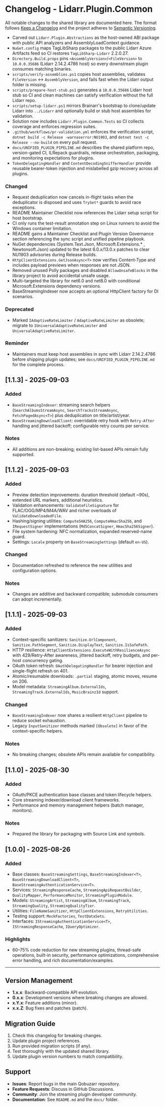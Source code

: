 # Changelog - Lidarr.Plugin.Common

All notable changes to the shared library are documented here. The format follows [Keep a Changelog](https://keepachangelog.com/en/1.0.0/) and the project adheres to [Semantic Versioning](https://semver.org/spec/v2.0.0.html).

- Carved out `Lidarr.Plugin.Abstractions` as the host-owned ABI package with public API analyzers and AssemblyLoadContext guidance.
- `NuGet.config` maps TagLibSharp packages to the public Lidarr Azure Artifacts feed so CI restores `TagLibSharp-Lidarr` 2.2.0.27.
- `Directory.Build.props` pins `<AssemblyVersion>`/`<FileVersion>` to `10.0.0.35686` (Lidarr 2.14.2.4786 host) so every downstream plugin consumes matching binaries.
- `scripts/verify-assemblies.ps1` copies host assemblies, validates `FileVersion` <-> `AssemblyVersion`, and fails fast when the Lidarr output folder is missing.
- `scripts/prepare-host-stub.ps1` generates a `10.0.0.35686` Lidarr host stub so CI and clean machines can satisfy verification without the full Lidarr repo.
- `scripts/setup-lidarr.ps1` mirrors Brainarr's bootstrap to clone/update Lidarr into `../Lidarr` and optionally build or stub host assemblies for validation.
- Solution now includes `Lidarr.Plugin.Common.Tests` so CI collects coverage and enforces regression suites.
- `.github/workflows/pr-validation.yml` enforces the verification script, `dotnet build -c Release -warnaserror:NU1903`, and `dotnet test -c Release --no-build` on every pull request.
- `docs/UNIFIED_PLUGIN_PIPELINE.md` describes the shared platform repo, version-gated CI, ILRepack guardrails, release orchestration, packaging, and monitoring expectations for plugins.
- `TokenDelegatingHandler` and `ContentDecodingSnifferHandler` provide reusable bearer-token injection and mislabelled gzip recovery across all plugins.

### Changed
- Request deduplication now cancels in-flight tasks when the deduplicator is disposed and uses `TrySet*` guards to avoid race exceptions.
- README Maintainer Checklist now references the Lidarr setup script for host bootstrap.
- CI only runs the test-result annotation step on Linux runners to avoid the Windows container limitation.
- README gains a Maintainer Checklist and Plugin Version Governance section referencing the sync script and unified pipeline playbook.
- NuGet dependencies (System.Text.Json, Microsoft.Extensions.* , Newtonsoft.Json) updated to the latest 6.0.x/13.0.x patches to clear NU1903 advisories during Release builds.
- `HttpClientExtensions.GetJsonAsync<T>` now verifies Content-Type and includes payload previews when responses are not JSON.
- Removed unused Polly packages and disabled `AllowUnsafeBlocks` in the library project to avoid accidental unsafe usage.
- Multi-targeted the library for net6.0 and net8.0 with conditional Microsoft.Extensions dependency versions.
- BaseStreamingIndexer now accepts an optional HttpClient factory for DI scenarios.

### Deprecated
- Marked `IAdaptiveRateLimiter` / `AdaptiveRateLimiter` as obsolete; migrate to `IUniversalAdaptiveRateLimiter` and `UniversalAdaptiveRateLimiter`.

### Reminder
- Maintainers must keep host assemblies in sync with Lidarr 2.14.2.4786 before shipping plugin updates; see `docs/UNIFIED_PLUGIN_PIPELINE.md` for the complete process.

## [1.1.3] - 2025-09-03

### Added
- `BaseStreamingIndexer`: streaming search helpers (`SearchAlbumsStreamAsync`, `SearchTracksStreamAsync`, `FetchPagedAsync<T>`) plus deduplication on title/artist/year.
- `BaseStreamingDownloadClient`: overridable retry hook with `Retry-After` handling and jittered backoff; configurable retry counts per service.

### Notes
- All additions are non-breaking; existing list-based APIs remain fully supported.

## [1.1.2] - 2025-09-03

### Added
- Preview detection improvements: duration threshold (default ~90s), extended URL markers, additional heuristics.
- Validation enhancements: `ValidateFileSignature` for FLAC/OGG/MP4/M4A/WAV and richer overloads of `ValidateDownloadedFile`.
- Hashing/signing utilities: `ComputeSHA256`, `ComputeHmacSha256`, and `IRequestSigner` implementations (`Md5ConcatSigner`, `HmacSha256Signer`).
- File system hardening: NFC normalization, expanded reserved-name guard.
- Settings: `Locale` property on `BaseStreamingSettings` (default `en-US`).

### Changed
- Documentation refreshed to reference the new utilities and configuration options.

### Notes
- Changes are additive and backward compatible; submodule consumers can adopt incrementally.

## [1.1.1] - 2025-09-03

### Added
- Context-specific sanitizers: `Sanitize.UrlComponent`, `Sanitize.PathSegment`, `Sanitize.DisplayText`, `Sanitize.IsSafePath`.
- HTTP resilience: `HttpClientExtensions.ExecuteWithResilienceAsync` with 429/Retry-After awareness, jittered backoff, retry budgets, and per-host concurrency gating.
- OAuth token refresh: `OAuthDelegatingHandler` for bearer injection and single-flight refresh on 401.
- Atomic/resumable downloads: `.partial` staging, atomic moves, resume on 206.
- Model metadata: `StreamingAlbum.ExternalIds`, `StreamingTrack.ExternalIds`, `MusicBrainzId` support.

### Changed
- `BaseStreamingIndexer` now shares a resilient `HttpClient` pipeline to reduce socket exhaustion.
- Legacy `InputSanitizer` methods marked `[Obsolete]` in favor of the context-specific helpers.

### Notes
- No breaking changes; obsolete APIs remain available for compatibility.

## [1.1.0] - 2025-08-30

### Added
- OAuth/PKCE authentication base classes and token lifecycle helpers.
- Core streaming indexer/download client frameworks.
- Performance and memory management helpers (batch manager, monitors).

### Notes
- Prepared the library for packaging with Source Link and symbols.

## [1.0.0] - 2025-08-26

### Added
- Base classes: `BaseStreamingSettings`, `BaseStreamingIndexer<T>`, `BaseStreamingDownloadClient<T>`, `BaseStreamingAuthenticationService<T>`.
- Services: `StreamingResponseCache`, `StreamingApiRequestBuilder`, `QualityMapper`, `PerformanceMonitor`, `StreamingPluginModule`.
- Models: `StreamingArtist`, `StreamingAlbum`, `StreamingTrack`, `StreamingQuality`, `StreamingQualityTier`.
- Utilities: `FileNameSanitizer`, `HttpClientExtensions`, `RetryUtilities`.
- Testing support: `MockFactories`, `TestDataSets`.
- Interfaces: `IStreamingAuthenticationService<T>`, `IStreamingResponseCache`, `IQueryOptimizer`.

### Highlights
- 60–75% code reduction for new streaming plugins, thread-safe operations, built-in security, performance optimizations, comprehensive error handling, and rich documentation/examples.

---

## Version Management

- **1.x.x**: Backward-compatible API evolution.
- **0.x.x**: Development versions where breaking changes are allowed.
- **x.Y.x**: Feature additions (minor).
- **x.x.Z**: Bug fixes and patches (patch).

## Migration Guide

1. Check this changelog for breaking changes.
2. Update plugin project references.
3. Run provided migration scripts (if any).
4. Test thoroughly with the updated shared library.
5. Update plugin version numbers to match compatibility.

## Support

- **Issues**: Report bugs in the main Qobuzarr repository.
- **Feature Requests**: Discuss in GitHub Discussions.
- **Community**: Join the streaming plugin developer community.
- **Documentation**: See `README.md` and the `docs/` folder.

